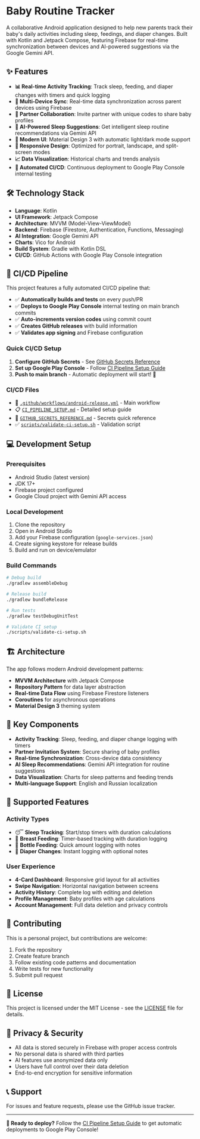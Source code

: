 # Baby Routine Tracker

A collaborative Android application designed to help new parents track their baby's daily activities including sleep, feedings, and diaper changes. Built with Kotlin and Jetpack Compose, featuring Firebase for real-time synchronization between devices and AI-powered suggestions via the Google Gemini API.

## ✨ Features

- **📊 Real-time Activity Tracking**: Track sleep, feeding, and diaper changes with timers and quick logging
- **🔄 Multi-Device Sync**: Real-time data synchronization across parent devices using Firebase
- **👥 Partner Collaboration**: Invite partner with unique codes to share baby profiles
- **🤖 AI-Powered Sleep Suggestions**: Get intelligent sleep routine recommendations via Gemini API
- **🎨 Modern UI**: Material Design 3 with automatic light/dark mode support
- **📱 Responsive Design**: Optimized for portrait, landscape, and split-screen modes
- **📈 Data Visualization**: Historical charts and trends analysis
- **🚀 Automated CI/CD**: Continuous deployment to Google Play Console internal testing

## 🛠️ Technology Stack

- **Language**: Kotlin
- **UI Framework**: Jetpack Compose
- **Architecture**: MVVM (Model-View-ViewModel)
- **Backend**: Firebase (Firestore, Authentication, Functions, Messaging)
- **AI Integration**: Google Gemini API
- **Charts**: Vico for Android
- **Build System**: Gradle with Kotlin DSL
- **CI/CD**: GitHub Actions with Google Play Console integration

## 🚀 CI/CD Pipeline

This project features a fully automated CI/CD pipeline that:

- ✅ **Automatically builds and tests** on every push/PR
- ✅ **Deploys to Google Play Console** internal testing on main branch commits  
- ✅ **Auto-increments version codes** using commit count
- ✅ **Creates GitHub releases** with build information
- ✅ **Validates app signing** and Firebase configuration

### Quick CI/CD Setup
1. **Configure GitHub Secrets** - See [GitHub Secrets Reference](./GITHUB_SECRETS_REFERENCE.md)
2. **Set up Google Play Console** - Follow [CI Pipeline Setup Guide](./CI_PIPELINE_SETUP.md)
3. **Push to main branch** - Automatic deployment will start! 🎉

### CI/CD Files
- 🔧 [`.github/workflows/android-release.yml`](./.github/workflows/android-release.yml) - Main workflow
- 📋 [`CI_PIPELINE_SETUP.md`](./CI_PIPELINE_SETUP.md) - Detailed setup guide  
- 🔑 [`GITHUB_SECRETS_REFERENCE.md`](./GITHUB_SECRETS_REFERENCE.md) - Secrets quick reference
- ✅ [`scripts/validate-ci-setup.sh`](./scripts/validate-ci-setup.sh) - Validation script

## 💻 Development Setup

### Prerequisites
- Android Studio (latest version)
- JDK 17+
- Firebase project configured
- Google Cloud project with Gemini API access

### Local Development
1. Clone the repository
2. Open in Android Studio
3. Add your Firebase configuration (`google-services.json`)
4. Create signing keystore for release builds
5. Build and run on device/emulator

### Build Commands
```bash
# Debug build
./gradlew assembleDebug

# Release build  
./gradlew bundleRelease

# Run tests
./gradlew testDebugUnitTest

# Validate CI setup
./scripts/validate-ci-setup.sh
```

## 🏗️ Architecture

The app follows modern Android development patterns:

- **MVVM Architecture** with Jetpack Compose
- **Repository Pattern** for data layer abstraction  
- **Real-time Data Flow** using Firebase Firestore listeners
- **Coroutines** for asynchronous operations
- **Material Design 3** theming system

## 🔑 Key Components

- **Activity Tracking**: Sleep, feeding, and diaper change logging with timers
- **Partner Invitation System**: Secure sharing of baby profiles
- **Real-time Synchronization**: Cross-device data consistency  
- **AI Sleep Recommendations**: Gemini API integration for routine suggestions
- **Data Visualization**: Charts for sleep patterns and feeding trends
- **Multi-language Support**: English and Russian localization

## 📱 Supported Features

### Activity Types
- 😴 **Sleep Tracking**: Start/stop timers with duration calculations
- 🤱 **Breast Feeding**: Timer-based tracking with duration logging
- 🍼 **Bottle Feeding**: Quick amount logging with notes
- 💩 **Diaper Changes**: Instant logging with optional notes

### User Experience
- **4-Card Dashboard**: Responsive grid layout for all activities
- **Swipe Navigation**: Horizontal navigation between screens
- **Activity History**: Complete log with editing and deletion
- **Profile Management**: Baby profiles with age calculations
- **Account Management**: Full data deletion and privacy controls

## 🤝 Contributing

This is a personal project, but contributions are welcome:

1. Fork the repository
2. Create feature branch
3. Follow existing code patterns and documentation
4. Write tests for new functionality
5. Submit pull request

## 📄 License

This project is licensed under the MIT License - see the [LICENSE](LICENSE) file for details.

## 🔐 Privacy & Security

- All data is stored securely in Firebase with proper access controls
- No personal data is shared with third parties
- AI features use anonymized data only
- Users have full control over their data deletion
- End-to-end encryption for sensitive information

## 📞 Support

For issues and feature requests, please use the GitHub issue tracker.

---

**🎯 Ready to deploy?** Follow the [CI Pipeline Setup Guide](./CI_PIPELINE_SETUP.md) to get automatic deployments to Google Play Console!
